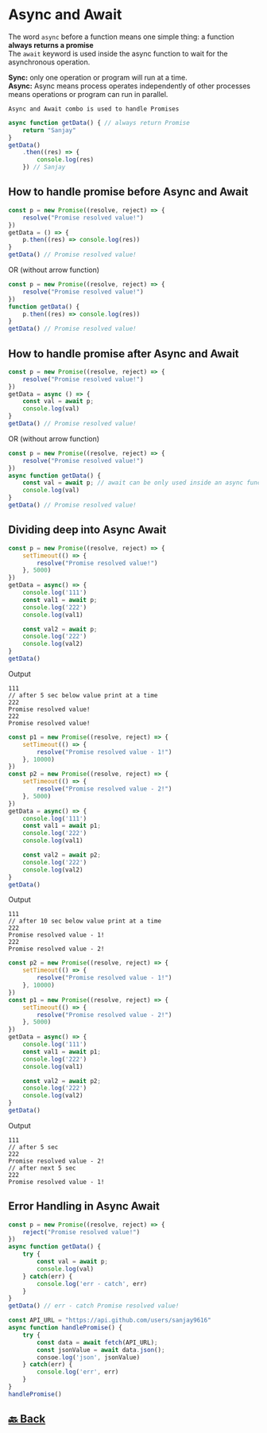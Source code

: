 <h1>Async and Await</h1>

The word `async` before a function means one simple thing: a function **always returns a promise**</br>
The `await` keyword is used inside the async function to wait for the asynchronous operation.</br>

**Sync:** only one operation or program will run at a time.</br>
**Async:** Async means process operates independently of other processes means operations or program can run in parallel.</br>

`Async and Await combo is used to handle Promises`

```javascript
async function getData() { // always return Promise
    return "Sanjay"
}
getData()
    .then((res) => {
        console.log(res)
    }) // Sanjay
```

<h2>How to handle promise before Async and Await</h2>

```javascript
const p = new Promise((resolve, reject) => {
    resolve("Promise resolved value!")
})
getData = () => {
    p.then((res) => console.log(res))
}
getData() // Promise resolved value!
```
OR (without arrow function)

```javascript
const p = new Promise((resolve, reject) => {
    resolve("Promise resolved value!")
})
function getData() {
    p.then((res) => console.log(res))
}
getData() // Promise resolved value!
```

<h2>How to handle promise after Async and Await</h2>

```javascript
const p = new Promise((resolve, reject) => {
    resolve("Promise resolved value!")
})
getData = async () => {
    const val = await p;
    console.log(val)
}
getData() // Promise resolved value!
```
OR (without arrow function)

```javascript
const p = new Promise((resolve, reject) => {
    resolve("Promise resolved value!")
})
async function getData() {
    const val = await p; // await can be only used inside an async function
    console.log(val)
}
getData() // Promise resolved value!
```

<h2>Dividing deep into Async Await</h2>

```javascript
const p = new Promise((resolve, reject) => {
    setTimeout(() => {
        resolve("Promise resolved value!")
    }, 5000)
})
getData = async() => {
    console.log('111')
    const val1 = await p;
    console.log('222')
    console.log(val1)

    const val2 = await p;
    console.log('222')
    console.log(val2)
}
getData()
```
Output
```
111
// after 5 sec below value print at a time
222
Promise resolved value!
222
Promise resolved value!
```

```javascript
const p1 = new Promise((resolve, reject) => {
    setTimeout(() => {
        resolve("Promise resolved value - 1!")
    }, 10000)
})
const p2 = new Promise((resolve, reject) => {
    setTimeout(() => {
        resolve("Promise resolved value - 2!")
    }, 5000)
})
getData = async() => {
    console.log('111')
    const val1 = await p1;
    console.log('222')
    console.log(val1)

    const val2 = await p2;
    console.log('222')
    console.log(val2)
}
getData()
```
Output
```
111
// after 10 sec below value print at a time
222
Promise resolved value - 1!
222
Promise resolved value - 2!
```

```javascript
const p2 = new Promise((resolve, reject) => {
    setTimeout(() => {
        resolve("Promise resolved value - 1!")
    }, 10000)
})
const p1 = new Promise((resolve, reject) => {
    setTimeout(() => {
        resolve("Promise resolved value - 2!")
    }, 5000)
})
getData = async() => {
    console.log('111')
    const val1 = await p1;
    console.log('222')
    console.log(val1)

    const val2 = await p2;
    console.log('222')
    console.log(val2)
}
getData()
```
Output
```
111
// after 5 sec
222
Promise resolved value - 2!
// after next 5 sec
222
Promise resolved value - 1!
```

<h2>Error Handling in Async Await</h2>

```javascript
const p = new Promise((resolve, reject) => {
    reject("Promise resolved value!")
})
async function getData() {
    try {
        const val = await p;
        console.log(val)
    } catch(err) {
        console.log('err - catch', err)
    }
}
getData() // err - catch Promise resolved value!
```

```javascript
const API_URL = "https://api.github.com/users/sanjay9616"
async function handlePromise() {
    try {
        const data = await fetch(API_URL);
        const jsonValue = await data.json();
        consoe.log('json', jsonValue)
    } catch(err) {
        console.log('err', err)
    }
}
handlePromise()
```

<h2><a href="https://github.com/sanjay9616/JavaScript/blob/master/JavaScript-Tutorial/README.md"> 🔙 Back</a></h2>

